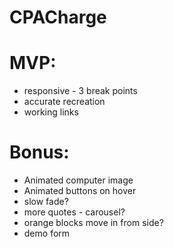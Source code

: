 # CPACharge

# MVP:

* responsive - 3 break points
* accurate recreation
* working links

# Bonus:

* Animated computer image
* Animated buttons on hover
* slow fade?
* more quotes - carousel?
* orange blocks move in from side?
* demo form
